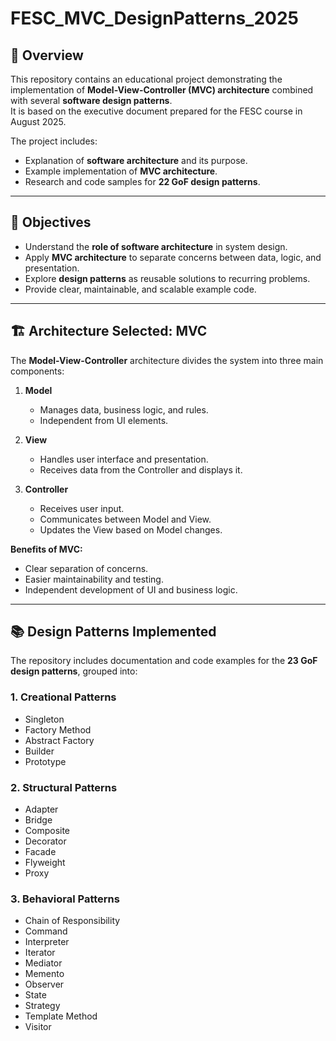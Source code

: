 # FESC_MVC_DesignPatterns_2025

## 📌 Overview
This repository contains an educational project demonstrating the implementation of **Model-View-Controller (MVC) architecture** combined with several **software design patterns**.  
It is based on the executive document prepared for the FESC course in August 2025.

The project includes:
- Explanation of **software architecture** and its purpose.
- Example implementation of **MVC architecture**.
- Research and code samples for **22 GoF design patterns**.

---

## 🎯 Objectives
- Understand the **role of software architecture** in system design.
- Apply **MVC architecture** to separate concerns between data, logic, and presentation.
- Explore **design patterns** as reusable solutions to recurring problems.
- Provide clear, maintainable, and scalable example code.

---

## 🏗 Architecture Selected: MVC
The **Model-View-Controller** architecture divides the system into three main components:

1. **Model**  
   - Manages data, business logic, and rules.
   - Independent from UI elements.
   
2. **View**  
   - Handles user interface and presentation.
   - Receives data from the Controller and displays it.

3. **Controller**  
   - Receives user input.
   - Communicates between Model and View.
   - Updates the View based on Model changes.

**Benefits of MVC:**
- Clear separation of concerns.
- Easier maintainability and testing.
- Independent development of UI and business logic.

---

## 📚 Design Patterns Implemented
The repository includes documentation and code examples for the **23 GoF design patterns**, grouped into:

### 1. Creational Patterns
- Singleton
- Factory Method
- Abstract Factory
- Builder
- Prototype

### 2. Structural Patterns
- Adapter
- Bridge
- Composite
- Decorator
- Facade
- Flyweight
- Proxy

### 3. Behavioral Patterns
- Chain of Responsibility
- Command
- Interpreter
- Iterator
- Mediator
- Memento
- Observer
- State
- Strategy
- Template Method
- Visitor
